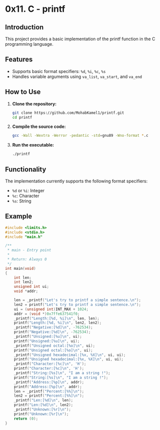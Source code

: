 # 0x11. C - printf

## Introduction

This project provides a basic implementation of the printf function in the C programming language. 

## Features

- Supports basic format specifiers: `%d`, `%i`, `%c`, `%s`
- Handles variable arguments using `va_list`, `va_start`, and `va_end`

## How to Use

1. **Clone the repository:**

    ```bash
    git clone https://github.com/MohabKamel1/printf.git
    cd printf
    ```

2. **Compile the source code:**

    ```bash
    gcc -Wall -Wextra -Werror -pedantic -std=gnu89 -Wno-format *.c
    ```

3. **Run the executable:**

    ```bash
    ./printf
    ```


## Functionality

The implementation currently supports the following format specifiers:

- `%d` or `%i`: Integer
- `%c`: Character
- `%s`: String


## Example

```c
#include <limits.h>
#include <stdio.h>
#include "main.h"

/**
 * main - Entry point
 *
 * Return: Always 0
 */
int main(void)
{
    int len;
    int len2;
    unsigned int ui;
    void *addr;

    len = _printf("Let's try to printf a simple sentence.\n");
    len2 = printf("Let's try to printf a simple sentence.\n");
    ui = (unsigned int)INT_MAX + 1024;
    addr = (void *)0x7ffe637541f0;
    _printf("Length:[%d, %i]\n", len, len);
    printf("Length:[%d, %i]\n", len2, len2);
    _printf("Negative:[%d]\n", -762534);
    printf("Negative:[%d]\n", -762534);
    _printf("Unsigned:[%u]\n", ui);
    printf("Unsigned:[%u]\n", ui);
    _printf("Unsigned octal:[%o]\n", ui);
    printf("Unsigned octal:[%o]\n", ui);
    _printf("Unsigned hexadecimal:[%x, %X]\n", ui, ui);
    printf("Unsigned hexadecimal:[%x, %X]\n", ui, ui);
    _printf("Character:[%c]\n", 'H');
    printf("Character:[%c]\n", 'H');
    _printf("String:[%s]\n", "I am a string !");
    printf("String:[%s]\n", "I am a string !");
    _printf("Address:[%p]\n", addr);
    printf("Address:[%p]\n", addr);
    len = _printf("Percent:[%%]\n");
    len2 = printf("Percent:[%%]\n");
    _printf("Len:[%d]\n", len);
    printf("Len:[%d]\n", len2);
    _printf("Unknown:[%r]\n");
    printf("Unknown:[%r]\n");
    return (0);
}
